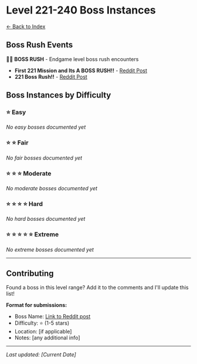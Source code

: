 # Level 221-240 Boss Instances

[← Back to Index](index.md)

## Boss Rush Events

🏃💨 **BOSS RUSH** - Endgame level boss rush encounters

- **First 221 Mission and Its A BOSS RUSH!!** - [Reddit Post](http://www.reddit.com/r/SwordAndSupperGame/comments/1mn1ggx/first_221_mission_and_its_a_boss_rush/)
- **221 Boss Rush!!** - [Reddit Post](http://www.reddit.com/r/SwordAndSupperGame/comments/1n4m9xe/221_boss_rush/)

## Boss Instances by Difficulty

### ⭐ Easy
*No easy bosses documented yet*

### ⭐ ⭐ Fair
*No fair bosses documented yet*

### ⭐ ⭐ ⭐ Moderate
*No moderate bosses documented yet*

### ⭐ ⭐ ⭐ ⭐ Hard
*No hard bosses documented yet*

### ⭐ ⭐ ⭐ ⭐ ⭐ Extreme
*No extreme bosses documented yet*

---

## Contributing

Found a boss in this level range? Add it to the comments and I'll update this list!

**Format for submissions:**
- Boss Name: [Link to Reddit post](url)
- Difficulty: ⭐ (1-5 stars)
- Location: [if applicable]
- Notes: [any additional info]

---

*Last updated: [Current Date]*
